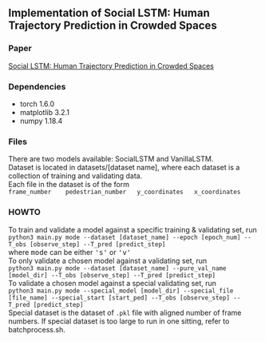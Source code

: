 <h2>Implementation of Social LSTM: Human Trajectory Prediction in Crowded Spaces</h2>
<h3>Paper</h3>
<a href="https://cvgl.stanford.edu/papers/CVPR16_Social_LSTM.pdf">Social LSTM: Human Trajectory Prediction in Crowded Spaces</a>
<h3>Dependencies</h3>
<ul>
<li>torch 1.6.0</li>
<li>matplotlib 3.2.1</li>
<li>numpy 1.18.4</li>
</ul>
<h3>Files</h3>
There are two models available: SocialLSTM and VanillaLSTM.
<br>
Dataset is located in datasets/[dataset name], where each dataset is a collection of training and validating data.
<br>
Each file in the dataset is of the form 
<br>
<code>frame_number    pedestrian_number   y_coordinates   x_coordinates</code>
<h3>HOWTO</h3>
To train and validate a model against a specific training & validating set, run <br>
<code>python3 main.py mode --dataset [dataset_name] --epoch [epoch_num] --T_obs [observe_step] --T_pred [predict_step]</code><br>
where <kbd>mode</kbd> can be either <kbd>'s'</kbd> or <kbd>'v'</kbd><br>
To only validate a chosen model against a validating set, run <br>
<code>python3 main.py mode --dataset [dataset_name] --pure_val_name [model_dir] --T_obs [observe_step] --T_pred [predict_step]</code><br>
To validate a chosen model against a special validating set, run <br>
<code>python3 main.py mode --special_model [model_dir] --special_file [file_name] --special_start [start_ped] --T_obs [observe_step] --T_pred [predict_step]</code><br>
Special dataset is the dataset of <code>.pkl</code> file with aligned number of frame numbers.
If special dataset is too large to run in one sitting, refer to batchprocess.sh.